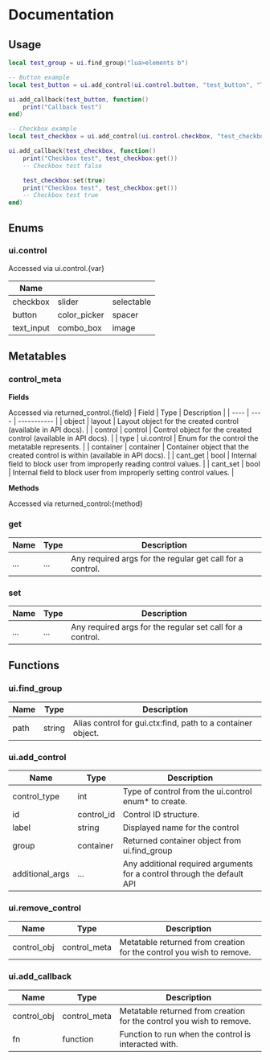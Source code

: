 # Documentation

## Usage
```lua
local test_group = ui.find_group("lua>elements b")

-- Button example
local test_button = ui.add_control(ui.control.button, "test_button", "Test Button", test_group, "Test")

ui.add_callback(test_button, function()
    print("Callback test")
end)

-- Checkbox example
local test_checkbox = ui.add_control(ui.control.checkbox, "test_checkbox", "Test Checkbox", test_group)

ui.add_callback(test_checkbox, function()
    print("Checkbox test", test_checkbox:get())
    -- Checkbox test false

    test_checkbox:set(true)
    print("Checkbox test", test_checkbox:get())
    -- Checkbox test true
end)
```

## Enums
### ui.control
Accessed via ui.control.{var}

| Name |   |   |
| ---- | - | - |
| checkbox | slider | selectable |
| button | color_picker | spacer |
| text_input | combo_box | image |

## Metatables
### control_meta

**Fields**

Accessed via returned_control.{field}
| Field | Type | Description |
| ---- | ---- | ----------- |
| object | layout | Layout object for the created control (available in API docs). |
| control | control | Control object for the created control (available in API docs). |
| type | ui.control | Enum for the control the metatable represents. |
| container | container | Container object that the created control is within (available in API docs). |
| cant_get | bool | Internal field to block user from improperly reading control values. |
| cant_set | bool | Internal field to block user from improperly setting control values. |

**Methods**

Accessed via returned_control:{method}
### get

| Name | Type | Description |
| ---- | ---- | ----------- |
| ... | ... | Any required args for the regular get call for a control. |

### set

| Name | Type | Description |
| ---- | ---- | ----------- |
| ... | ... | Any required args for the regular set call for a control. |

## Functions
### ui.find_group

| Name | Type | Description |
| ---- | ---- | ----------- |
| path | string | Alias control for gui.ctx:find, path to a container object. |

### ui.add_control

| Name | Type | Description |
| ---- | ---- | ----------- |
| control_type | int | Type of control from the ui.control enum* to create. |
| id | control_id | Control ID structure. |
| label | string | Displayed name for the control |
| group | container | Returned container object from ui.find_group |
| additional_args | ... | Any additional required arguments for a control through the default API |

### ui.remove_control

| Name | Type | Description |
| ---- | ---- | ----------- |
| control_obj | control_meta | Metatable returned from creation for the control you wish to remove. |

### ui.add_callback

| Name | Type | Description |
| ---- | ---- | ----------- |
| control_obj | control_meta | Metatable returned from creation for the control you wish to remove. |
| fn | function | Function to run when the control is interacted with. |
